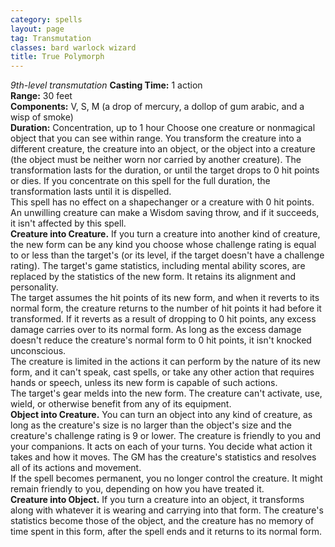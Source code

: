 ```yaml
---
category: spells
layout: page
tag: Transmutation
classes: bard warlock wizard
title: True Polymorph
---
```


_9th-level transmutation_ **Casting Time:** 1 action    
**Range:** 30 feet    
**Components:** V, S, M (a drop of mercury, a dollop of gum arabic, and a wisp of smoke)    
**Duration:** Concentration, up to 1 hour Choose one creature or nonmagical object that you can see within range. You transform the creature into a different creature, the creature into an object, or the object into a creature (the object must be neither worn nor carried by another creature). The transformation lasts for the duration, or until the target drops to 0 hit points or dies. If you concentrate on this spell for the full duration, the transformation lasts until it is dispelled.    
This spell has no effect on a shapechanger or a creature with 0 hit points. An unwilling creature can make a Wisdom saving throw, and if it succeeds, it isn't affected by this spell.    
**Creature into Creature.** If you turn a creature into another kind of creature, the new form can be any kind you choose whose challenge rating is equal to or less than the target's (or its level, if the target doesn't have a challenge rating). The target's game statistics, including mental ability scores, are replaced by the statistics of the new form. It retains its alignment and personality.    
The target assumes the hit points of its new form, and when it reverts to its normal form, the creature returns to the number of hit points it had before it transformed. If it reverts as a result of dropping to 0 hit points, any excess damage carries over to its normal form. As long as the excess damage doesn't reduce the creature's normal form to 0 hit points, it isn't knocked unconscious.    
The creature is limited in the actions it can perform by the nature of its new form, and it can't speak, cast spells, or take any other action that requires hands or speech, unless its new form is capable of such actions.    
The target's gear melds into the new form. The creature can't activate, use, wield, or otherwise benefit from any of its equipment.    
**Object into Creature.** You can turn an object into any kind of creature, as long as the creature's size is no larger than the object's size and the creature's challenge rating is 9 or lower. The creature is friendly to you and your companions. It acts on each of your turns. You decide what action it takes and how it moves. The GM has the creature's statistics and resolves all of its actions and movement.    
If the spell becomes permanent, you no longer control the creature. It might remain friendly to you, depending on how you have treated it.    
**Creature into Object.** If you turn a creature into an object, it transforms along with whatever it is wearing and carrying into that form. The creature's statistics become those of the object, and the creature has no memory of time spent in this form, after the spell ends and it returns to its normal form. 